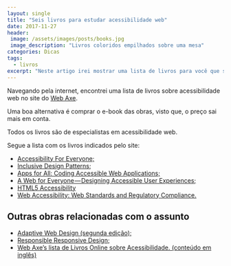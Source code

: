 ```yaml
---
layout: single
title: "Seis livros para estudar acessibilidade web"
date: 2017-11-27
header:
 image: /assets/images/posts/books.jpg
 image_description: "Livros coloridos empilhados sobre uma mesa"
categories: Dicas
tags:
  - livros
excerpt: "Neste artigo irei mostrar uma lista de livros para você que se interessa pelo assunto, são livros excelentes e recomendados internacionalmente."
---
```


Navegando pela internet, encontrei uma lista de livros sobre acessibilidade web no site do [Web Axe](http://www.webaxe.org/web-accessibility-books/).

Uma boa alternativa é comprar o e-book das obras, visto que, o preço sai mais em conta.

Todos os livros são de especialistas em acessibilidade web.

Segue a lista com os livros indicados pelo site:

- [Accessibility For Everyone;](https://abookapart.com/products/accessibility-for-everyone)
- [Inclusive Design Patterns;](https://shop.smashingmagazine.com/products/inclusive-design-patterns)
- [Apps for All: Coding Accessible Web Applications;](https://shop.smashingmagazine.com/products/apps-for-all)
- [A Web for Everyone — Designing Accessible User Experiences;](https://rosenfeldmedia.com/books/a-web-for-everyone/)
- [HTML5 Accessibility](https://www.apress.com/us/book/9781430241942)
- [Web Accessibility: Web Standards and Regulatory Compliance.](https://www.amazon.com/exec/obidos/ASIN/1590596382/jimthatcher-20/104-59766)

## Outras obras relacionadas com o assunto

- [Adaptive Web Design (segunda edição);](https://adaptivewebdesign.info/2nd-edition/)
- [Responsible Responsive Design;](https://abookapart.com/products/responsible-responsive-design)
- [Web Axe’s lista de Livros Online sobre Acessibilidade. (conteúdo em inglês)](http://www.webaxe.org/free-online-books-on-accessibility/)
